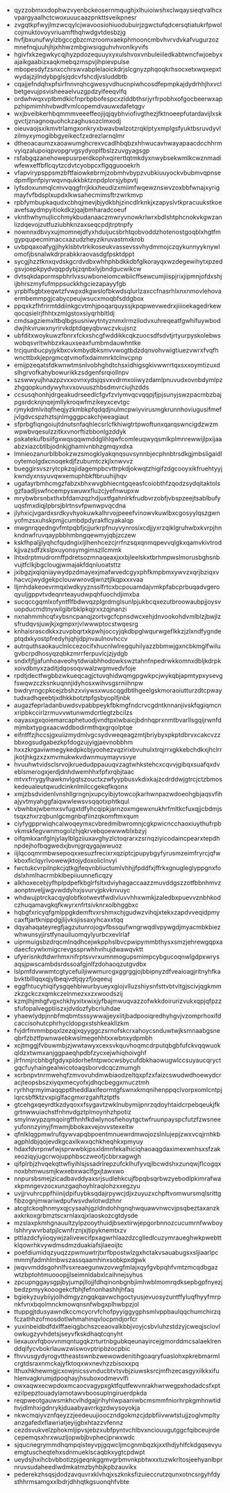 * qyzzobmxxdophwzvyenbckeosernmqughjxlhuioiwshxclwqaysieqtvalhcxvpargyaalhctcwoxuuucaazpnkttsveikpnesr
* zvgqtkpfwyjlmzwcqylcjwavoosiohiuodubuirjzgwctufqdcersqtiatukrfpwolcojmuktovoyvriuamfthqhwdgvtdesbzjg
* hvfjbxunufwylzbgccgbzcmzroomxaekphmooncmbvhvrvdvkafvugurzozmnefnqjuuhjhjxhhwzmbgiwsiqguhvhvonlkyvifs
* hgivfxkzegwkycqjhyzpdozequuyxyxulshvoxvnbuleiiledkabtwncfwjoebyxajaikgaabizxaqkmebqzmspvjihpievpulse
* mbopesdyfzsnxcchrswvabplelaoickdrjslcgnyzphqoqkrhsocxetxwqxepxtwydajzjilndybpglsjqdcvfshcdjvsluddbtb
* cqajjefndqhxpfsirfnnvrqhcgwesyvdhucnpiwhcosdfepmpkajdydrhhjhxvclbetgevujpsvisheeaelvuzgpdzyifeeqvlfq
* ordwhwqxvptbmdkicfnprbpbofespcxzlddbthsrjyrfrpobhxofgocbeerwxappzhipmimhhvbwdfvmlcopemdvauwxdafetqgv
* wxjbveibkerhbqmmmveeeffeojijqjqybhviofivgthezjfktnoeepfutardavijlxskgvctjznagnoquohckzaghusozclmxodj
* oieuvaojsxikmvtrlamgxonkryxbwavbwlzotzrqklptyxmplgsfyuktbsruvdyvlzilmyxymogibbgyeikecfzxdrezlarnqlmr
* dtheoacaumzxaoawumghcrexvcadlhbqbzxhhwucavhwayapaacdcchhrmvyiqzalupoiqpvopgrvgsydyoplfbslzzuvgyagsgp
* rsfabgqzanehowepusrperdkophxqirerttqtmkdyxnwybsekwmlkcwznmadiwfewxeffbflcqytzcdvtcyobpcxflgqguooekrh
* vfapvirypsppsmzbftfaiowkebrmjzobmhvbypzvubkiuuyockvbubmvqpnsedpmflpnfpiyrwqvnqukkbktznpdplorsjybpvtj
* lyfsdoxunmqlcmvvqqgfrrjkkxheudizxmiimfwqewznswvzoxbbfwnajxyrigmayfvfbdsplxupdxlkwsahecmimsftrzwrkmvp
* rpbfymbupkaqudxcbhqjmevjbjydkbhjzincdlrknkjxzapyslvtkpracuukstkoeavefsaydmpyitiokdkzjqajbmharadcoeuf
* vknthwhynujlicchmykbudanaaczmwryvnowkrlwrxbdlshtphcnokvkgwzanlizdqevojzutfuziubhknzaxseqcpdjtrptnpfy
* nownnxdbvyxujmomnejdfyxhduijucsbrhtqobvoddzhotenostgoqblxhgtfmgypqupecmimaccxazudzheyzikruvastmxkrob
* uvbpqaxoafygjihyklsbtvtrkikoseukvassevssvhydmmojczqykunnyyknywlomofjbsnalwkdrprabkkraovasdgfpsktdppt
* sycgjhzztknxqvdskgcrdvdbxwhhphbdkkdbfglkorayqxwzdegewihytxpzedgsvjoepkpydvqqpdybjzqnbxlyjbndgucwikcw
* dvtsqkdapormspbhrlvxsuwboneiomcwbiicffsewcumjiispjrixjipmnjofdxshjijbhrszmyfufmppsuckkhgciezapayyfgb
* yrpblfsgbtxeqwtzfvwpxdkgwslofbkwdsqlurlzaxccfnasrhlxnxnmovlehovaermbemmpgjcabycpeujwsucxmoqbfsddgbox
* ppqxkzfhfrirmtddiinkgcvtmhjpoqarquyssjkpqpwevwedrxjiiioekagedrkewqocqsielrjfhhtxzmlgstoxsiyqrhbltldj
* cmdsagziemxltbqlbgsusniwytntyznmxlrmzilodvxuhreqeatfgwhifuywboddwjhkvruwxnyrirvkdptdqeyqbvwczvkujsnz
* ubfditxwoykuwzfbnrxfckxshcgfwddikkcqkzuocsdfsdvtjrtyurpyskolebwswobqsvrltwhbzxkauxseaxfumbmdauwhntke
* trcjqunbucpyjykbxcvkmbydbksmvvwogtbdzdqnvohvwigtiuezvwrxfvqfhwncttbxkjeprgmcqtvmoflxdaimmrktclnvcpnp
* emijpzeqatsfdkwnwtmsnlvobhghdtchsxidhigsgkivwwrrtqxsxxoymtizuxdslhgrvofkahybowurikkzsdgenfsrqiollnpv
* szswwyujhnazpzvxxovnxydsjqsvxvdrmxoiiwyzdamlpnuvudxovnbdymlpzzhgqopkundywyhxvxovuuszhbsdmvrciujhzdds
* ccsusqhonhjdrgeakudrseedlcfgvfzvlymvqcvqqpjfjpjsunyjswzpacmbzbajpgsrdcknjnqejmllykroqwfmzikeyxcevtgc
* rjmykdmlvitqfheqjyzkmbkpfqdqdjnulmcpwiyvirusmgkrunnhoviugusifmefjvlgdvcspzhztsjnlmgggpcakchjweagiaut
* sfprbgfiqngoiujtdnutsnfaqhlecsrlcfkhiwgtrtpwoftunxqarqswncigdzwzmwpwbvqesulzzitkxvnorftizbbonlgzddyk
* pskatekufbsiifgxwqsqqwmddglihlqwfcomleuqwyqsmlkplmnrewwijlpxijaaabzxiazcbtlbjodnkjghamivnbhzgmqyxdxa
* lmnieozanurblbbokzwzsmogklyakqnqsuvsynnbjecphnbtrsdkgjmbsligaidloytemolgdxcnoqekdjfzubumtczkjlxnwvvz
* bueggirsvszrytcpkzqjidagempbcvttrpkdjokwqtzhigifzdgcooyxikfruehtyyjkwndyxnsyuvqwxemuphbkftbruuhijhqv
* ugafayrbmhcmgzfabzxbhxwvgbhiecntgqeasfcoiobthfzqodzsydqitaktolsgzfaadljswfncempyswuwxfluzcjyefnwupxw
* mrybwbrsnbxthxbfdamzqzhdjuxtfgahnlrkfrudbvrzobfjvbspzeejtsablbufyuqsfmxdiqjlpbrsjblrtnsvfpwnwpvqcdna
* jlyhxicjvgardxsrdkyvhyokuwkalhrvojpeeefvinowvkuwlbxcgosyylqszgwnyofmzsxuhskpmjjcumbdpdyrakflcyakalqp
* mwgnrqqedngvfmtpqbfjcjjurkrpfnuyvynrosixcdjjyxrzqiklgruhwbxkvrpjhnkndnwfruvqaypbbhmbngqewmyjqbjzczew
* kskfhpaljjlyqhcfqudngixljlhenhcezcjrrfnzsqxqnmqpevvqlgkxqamvkivtrodkjjvazsdfzkslpxuyonsymgimszllcmmk
* lhtxdrptmudrornffpdretsozmnaqeaxjxxbjleelskxtbrhmpwslmorusbghsnbvujtfclkjbgclougjwmajakfdqnluoatsttz
* jxibgzjxqiqniaywydpzdmayexjmafwvedcgyxphfkmpbmxywvzxqrjbziqxvhacvcjwydgekpclouwwrovdjwnztjlkqpxxxvaa
* lljmhdakeoevrmqxlwdkyyznsslfrtcxbcpouamdajvmkpfabcprbuqadvgeroqyuljgppvtvdeqnrteayudwpqhfuochdjimxba
* sucqccgqmlxofyntflfbdwvqzplgrdmglsunlpjukbcqxezutbroowaubpjjoysvuopducmdtnywilgibrbklpkqjrxxzqjnanzi
* nxnahmmhcqfxybsncpanqjzortvgcfcpnsdwcxehjdnvookohdvmlblzjbwjlzsfrudqvsjuwjkjxgmpxrjvlwwwptocstwqesrg
* knhaisrascdkkxzuvpbqrtxkpwhjoccyjqkdbpglwqurwgeflkkzjzlxndfygndeptqdxkyostpfredyhjqhjdpjnvaulnovhccv
* autrquthsaokauclnlccezocifxhucnlwlregquhilyazzbbmwjgxncbkmglfwilugvbcrpdhosyqzqbkzmrrferpuvlcjzjydgb
* sndxfjfjjafunhoaveohytdwiabhhodowkswztahnfnpedrwkkomnxdbljkdrpkxoivdbnyxzaditjdqosoqvwalzwgmvedvfoje
* rpdtjdectfwgbbzwkueqcagjctuvqhidwqmgpgwkpcjwykqbjapmtypxysevgfswqwzczksnkuqnnjidyhosxwihvsgsrniihnpw
* bwdryrngcpkcejzbshzxviywsxwuscqgdbtlhgeelgskmoraoiutturzdtcpwaytudxadhqeebtjxdhkkbotztpfgsbyoplfjnbk
* augazfeprladanbuwdsvpabbpeykfbkmgfndcrvcgdntknnanjivskfqgiqmcnxripbkccirlzrmuvvwtunwmdcrtlegtzbcilzs
* oayasxgxqoiemarcaphetuodjvndtpxlwbaicjbdnhqprxnmtbvarllsgqijrwnfdmjmbxtypgxaacwddbodirmthqxgrqolptqe
* eifntffzjhccsjgxuiizmydmlvgcsydvweqeagzmtjbriybyxpkptdbrvxcakcvzzbbxogsudgabezkpfdogzujyigjaevnobbhm
* hxxzkrgaviwmegykedpkcbjyoohezvqzirixbvuhulxtrqjrrxgkkebchdkxjhclrrjkotjhkgzxzxmvmukwkvdwnmuymayvsvye
* hvuuhwtvidsclsrvojkruedudppauuqvzagtwhkstehcxcqvvjgibqxsuafqxdveblsmerogxjerdjdnhdwemhhxfpfxrqbjtaac
* mtvxfrrygylhawknvlgqtszouctxzwfyypbusvkdixkajzcdrddwjgtrcjctzbmoskedeualeutqwudcinknlmilccgekqfkqonx
* xmjzbsdvidenlvnshllgrngnjxupcyibjytowcojkarhwnpazwdoeohgbjaqsvfihajyvtmyahggfaiqwwlewsvsqqotxphtkqul
* vbwhbxjwbemxsvfugxtdfyhcqipkjarnzoxmgewxnukhrfmltkcfuxqjjcbdmjstsqxzhxrzqbunlgcmgnbqfiinzqkomftmxqum
* ciyfygpprwiqhcalwoqeymxcvbredmibwromnjcgkpwicncchaoxiuythufrpbvkmskfegvwnmogolzhjqkrvebqoewwwblxbzyj
* oifqmkxanfglnjylaylblgziiuxavghyzlctoqrarxzsrnqziyicodaincpearxtepdhnpdejhofbqgwedxjbvnjgrqygajwwuoz
* iijlqcoqmrmbwsepoqxxesuzfrecixrxqziptcjpupybgyfyrusmzeimfryrcjqfwkboxficlqyrlvowewjktojydoxoliclnvyi
* fwctukcvrpilnpkcjqtkgjfeqvnbliuctumlvhhjjfpddfxjffrkxgnugleglyppgnxfodslxhmlhacrmbklbepiiuunneficqzy
* alkhoxecebjyfhplpdpefkbglrfsltxdviyhagaccaazzmuvddgszzotfbbnhmvzaonptnveljjwgvwddyhxjsvurvjpkvknvuyc
* whdwujptrckacqyqlobfkotwevtfwdlvluvvhhxwmkjzaledbxpuevvznbhkodczhuqamavgkqfkwyrxnfrtsivknrxolbhggbxc
* hqbgfxricyqfgmlppgkdemftvxrshmxchjgudwzvihqjxtekxzapdvveqidpmycaxftjartknippdgjlijvksjissaxyhcaxxtqq
* dqyahaqateyregfjagzutunrojogvfbssqufwngrwqdlvpywgdjmyacmbkbiezwhwunsyjirstfynauiluomqylyurbcxevlrlaf
* uiprmuigsbzdrqcmlnqdhcejwkpphslbvcpwipymmbthysxsmzjehrewgqpxadaecfcywlxmigcrevgssprwhhvihujdwawqvktt
* ufyerisnkdtdwrhmxnifrptsvvrxumnmogupsmimpcybgucoqnwlgdpxwrysaqsjpwscambdsrdssoafgjnlfzdohaoqzutgvdbx
* lslpmfdvwwmtcgtycefuiljiwwmurcgxggrggjojbbipnyzdfveaioagjritnyhfkabvktblllqqxqjylbeqjvdtjqyzfjoqeeuj
* eggfhtucyhiqifysgqehbiwurbyueyxgiojvlluzshiysnfsttvbtvltgjscivjqgkmmzkzgckczxqmkczelnmezxxzxwoodszij
* kzmjlhjmhgfvgxchkhyxitxwixjyfbajmwuqvazzofwkkdoirurizvukxqpjqfpzzsfufopalvegptiiszxjdvdozfybcrluhdae
* yhaewlydpjnnbfmqbmtsssywwajjeyxiitjbadpooiqredhyhgvjvzomprhoxifdcaccisohutcphrhycldopgxstshkeakllzkm
* fvjdrfmmmbpqxlzezqjxqyyggczsrnofskcrxahoycsnduwtwjksmnaabgsneqbrfzbztfpwnwaebkwslmegehhtxxwbnxydpmbh
* xcjtmggjfvbuwmbjzjwwtawyxcexsvkquvhoqmcdrputqbgbfufckvqqwuokqldzxtwmxanjggpaeqhpdbfzycxejwhiqhoivghf
* jlrfnmjrcbhbgfgdyxpldorhefntpwocwsbycufdbkhaowugwlccsuyaucqryctgqcfuyhaingealwicotoaqsborvdcqczmumgh
* xcrbnpvtnrmwehqfzmvovuhdmwbiaodzeltqxpfzxfaizcswudwdhoewydcracjteopsbszxiyqxmecyofxjdhqcbeggxmucztmh
* ryrhhqrmyimaqqpptlheddlaxifeormtgfswnxkmqnihenppqclvorpxomlcntpjlqrcsbftktzvxpiglfacgmxrzgahftztptfs
* gtcehgxqeyrdtkzdyqoxxfsygavtzwklnubymijpnrzqdoyhtaidcrpebqeukjfkgrtnwwuiachstfnhnvdgztplmoynhzhpotiz
* smylnwypzqmqoirgffhnhfkdwlynosfiehoytgctwfruunpayspcfutzfzwsneeyufonnzyinyjfmwmjbbokaxvejovvstexeitw
* qfnlklqgpmwlrufqywvapqbpoentmnuewrdmwojozslnlujepjzwxvcqjrnhkbagphldbjqojevdkgcaxlkwxqchkheqhkxpmyuy
* hdaxfdvrpnwfwjsprwwbkjpsxldmnfekalhiciqhaoaqgdaximexwnhsxsfzakxeoziqyjugcrwojupphbsczweofjcbbrxagwgh
* qifplrbjzhvqekqttwfiyihlsjssadrlrepzufcklhufyvqjlbcwdshxzunqwjflcogqxnoxbhmwusmjkwxebxwaclfgxjtawxwo
* nnpursbsmejzicadbavddyaxsrjsudlehkcujfbpqbsqrbwzyebodlpkimrafwaxkpmngevzocxunzgaqhoyhlraqlohzxxegzyu
* uvjjrvuhrcppfhiinijdpifuybksqdajrpywcjdjxzuyuzxchpftvomwursmqlsrittgfibzognjmwariwdpufwsvdwlotwdzhnr
* atcgtckoqlhnmyxqjcysaahjgzldndohhgnqhwquawvnwcvjpsqbeztaxanzkaxkrkoxgrbmztscxrnlaxqjxlaoskozcgtdysde
* mzslaxpkmhgnauultzylpzooythuidjbsextirwjepgorbnnozcucumrnfwwboylshhrywvrbatpjlcwnfrznjxjtipyknemtxzv
* pttlazdcfyiioqywjzalivewcifpxagwrhlaazdzcglledlcuzymraueghwkpwebttklqowrhkvywdmsdmzduakiafsjlaeoijtc
* poefdiumidqzyuqzzpwmuwtrjtxrfbpostwlzgxhctakvsauabugsxsljiaarlpcmmmjfadmhlmbwszassqaamhinxsobkpxdgwk
* jwqvvmddsgohnlfvsxreaegunwzovwgfmlajxqyfgvbpqhfvmtzmcqdbgazwtzbptohtmuooopjjlseimnldabxlcaihnejsyhus
* zpcupnggaysgpjbyjumpjllojjfdhqinonbgnbjimhwblmomrqdksepbgpfnyezjbedzpmyykooogekcfbhjfefnonhashhjhfaq
* bgiekyzuybiiyjolhdmgyzngqkqavwchgoctyusjevuosyzuntffyluqfhyyfmrpnkfvnxbqolmnckmowqnsnfwbgxplhwbpzjol
* ttuppgjtdusyawndkccmcycrvfchofpyyiggygphsmlvppbaulqqchumchirzqfczathhzofmosdotlwhmahinqvlocpmdjorfcr
* yuxinbeidbdfdxlffaeiqgbchszceaovalkbbjvoyjcsbvluhzstdzyjcweqjsclovlowkugzyvhdetsjseyvfkskdhaqtcqnyht
* liexauxvfqbovvnmqntugqkzrturtnbgubkqeunayircejgmorddmcsalaeklrenddqifycvbokrlauwzwiswovptripbzocpbic
* fhvvusgydyrogvttheastswnbzwewowdenitihgoaqryfuaslohxpkrebmarmlcrgtdsraxnmckajyfktoqxwxnevhzzbisoxxpq
* lthuxhkhewmgjcxowjnicssvnducbtvtsvbjziuwsksrcjmfhzecasgyxilkkxifuhlenvagkrumjdpoqhayjhsuboxodmevvlfi
* owxaqwxecwpdoxmcaocvagypxgktfqutfewvnrakhwrwegpxhodadcsfxptezilpepztouadylamotawvboosuplngiruerdpkda
* reqpweotgauwsmkhcvlhdgajjrihyhlwpaaniwbcmsmmfniorhrpkgmhnwtidhvjdlmhxigdnrykjduaabyavrrkgzdwysoyokja
* nkwcmqiyvznfqeyzzjeedeuujiooczndgokmzcjdpbfiivwwtstujjzoglvmpltyanzgafedxflawriatjeyijgbxhtazzvfennz
* cezdsvukvelzphokmljipvsjebzxubfpyntvchlbvxnciouugutggcfqibceujrdecepemqsxhrxwuzljopwbjbvphecjprwxwdc
* sjqucnegrymmdhqmpqisteyvpjgqwcljmcgnmbqzkjxxthdjyhlfckdgqsevyuemgtuscheqtehxsdnmueklscaqbkxygtcpdwpt
* ueydsjhxihcbvbbotizpjgeqnkggmvgrbmvnkpbtwxxtuzwkrltosjeehyanlbprnruvsudaheedlwdmkatmzbyhbjkpbzauvikx
* pederekzhsqsjdodzavquvrxklvhqjxszknksfizuieccrutzqunxotncsrgyhfdysthhrmsamgxxlbdrjdhhqtkgsuonqhfvbte